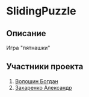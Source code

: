 # SlidingPuzzle

## Описание
Игра "пятнашки"

## Участники проекта
1. [Волошин Богдан](https://github.com/voloshinbogdan)
2. [Захаренко Александр](https://github.com/wisestump)

